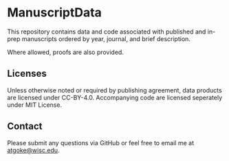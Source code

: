 # ManuscriptData
This repository contains data and code associated with published and in-prep manuscripts ordered by year, journal, and brief description.

Where allowed, proofs are also provided.

## Licenses
Unless otherwise noted or required by publishing agreement, data products are licensed under CC-BY-4.0.  Accompanying code are licensed seperately under MIT License.

## Contact
Please submit any questions via GitHub or feel free to email me at atgoke@wisc.edu.







 
